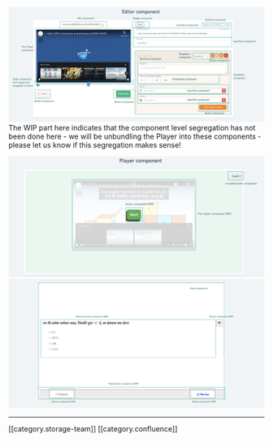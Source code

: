 

![](images/storage/Screenshot%202021-04-04%20at%2012.09.02%20PM.png)The WIP part here indicates that the component level segregation has not been done here - we will be unbundling the Player into these components - please let us know if this segregation makes sense!

![](images/storage/Screenshot%202021-04-04%20at%2012.09.15%20PM.png)![](images/storage/Screenshot%202021-04-04%20at%2012.10.12%20PM.png)



*****

[[category.storage-team]] 
[[category.confluence]] 
